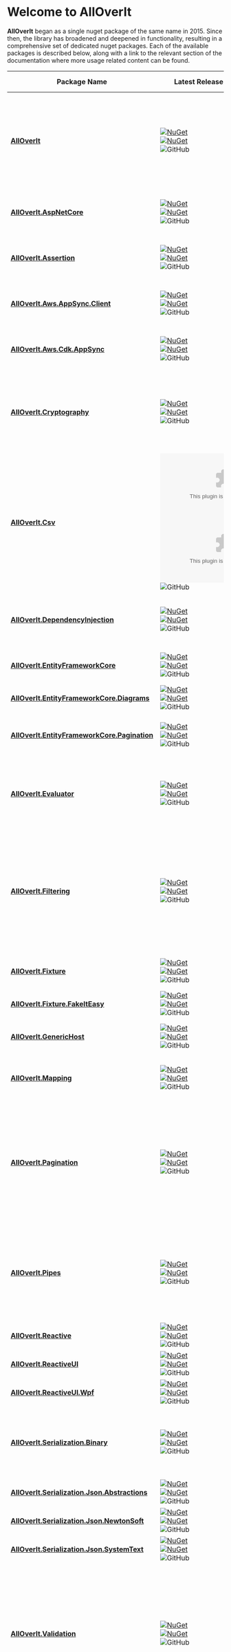 # Welcome to AllOverIt

**AllOverIt** began as a single nuget package of the same name in 2015. Since then, the library has broadened and deepened in functionality, resulting in a comprehensive set of dedicated nuget packages. Each of the available packages is described below, along with a link to the relevant section of the documentation where more usage related content can be found.

| Package Name | Latest Release&nbsp;&nbsp;&nbsp;&nbsp;&nbsp;&nbsp;&nbsp;&nbsp;&nbsp;&nbsp;&nbsp;&nbsp;&nbsp;&nbsp;&nbsp;&nbsp;&nbsp;&nbsp;&nbsp;&nbsp;&nbsp;&nbsp;&nbsp;&nbsp;&nbsp;&nbsp;&nbsp;&nbsp; | Target Frameworks&nbsp;&nbsp;&nbsp;&nbsp;&nbsp;&nbsp;&nbsp;&nbsp;&nbsp;&nbsp;&nbsp;&nbsp;&nbsp;&nbsp;&nbsp;&nbsp; | Description |
| - | - | - | - |
| **[AllOverIt](docs/AllOverIt/overview.md)** | [![NuGet](https://img.shields.io/nuget/vpre/AllOverIt?color=E3505C)](https://www.nuget.org/packages/AllOverIt/)<br>[![NuGet](https://img.shields.io/nuget/dt/AllOverIt?color=FFC33C)](https://www.nuget.org/packages/AllOverIt/)<br>![GitHub](https://img.shields.io/github/license/mjfreelancing/alloverit) | ![](https://img.shields.io/badge/.NET-7.0-55A9EE.svg)<br>![](https://img.shields.io/badge/.NET-6.0-FF8C67.svg)<br>![](https://img.shields.io/badge/.NET-standard2.1-6EBE50.svg) | This package contains a diverse range of classes and utility functions, intended to tackle a wide array of commonly encountered issues.<br><br>Key areas of concern include threading, tasks, generic caching, event (message) aggregation, expression and reflection utilities, plugin contexts, enriched enums, pipelines, value objects, specifications, and dozens of extensions. |
| **[AllOverIt.AspNetCore](docs/AllOverIt.AspNetCore/overview.md)** | [![NuGet](https://img.shields.io/nuget/vpre/AllOverIt.AspNetCore?color=E3505C)](https://www.nuget.org/packages/AllOverIt.AspNetCore/)<br>[![NuGet](https://img.shields.io/nuget/dt/AllOverIt.AspNetCore?color=FFC33C)](https://www.nuget.org/packages/AllOverIt.AspNetCore/)<br>![GitHub](https://img.shields.io/github/license/mjfreelancing/alloverit) | ![](https://img.shields.io/badge/.NET-7.0-55A9EE.svg)<br>![](https://img.shields.io/badge/.NET-6.0-FF8C67.svg) | This package provides useful ASP.NET Core utilities such as custom model binding for **AllOverIt** based enriched enum types and arrays of values in a query string. |
| **[AllOverIt.Assertion](docs/AllOverIt.Assertion/overview.md)** | [![NuGet](https://img.shields.io/nuget/vpre/AllOverIt.Assertion?color=E3505C)](https://www.nuget.org/packages/AllOverIt.Assertion/)<br>[![NuGet](https://img.shields.io/nuget/dt/AllOverIt.Assertion?color=FFC33C)](https://www.nuget.org/packages/AllOverIt.Assertion/)<br>![GitHub](https://img.shields.io/github/license/mjfreelancing/alloverit) | ![](https://img.shields.io/badge/.NET-7.0-55A9EE.svg)<br>![](https://img.shields.io/badge/.NET-6.0-FF8C67.svg)<br>![](https://img.shields.io/badge/.NET-standard2.1-6EBE50.svg) | This package contains a useful collection of pre and post condition assertion extension methods and a fluent-like approach to throwing exceptions based on a given condition or custom predicate. |
| **[AllOverIt.Aws.AppSync.Client](docs/AllOverIt.Aws.AppSync.Client/overview.md)** | [![NuGet](https://img.shields.io/nuget/vpre/AllOverIt.Aws.AppSync.Client?color=E3505C)](https://www.nuget.org/packages/AllOverIt.Aws.AppSync.Client/)<br>[![NuGet](https://img.shields.io/nuget/dt/AllOverIt.Aws.AppSync.Client?color=FFC33C)](https://www.nuget.org/packages/AllOverIt.Aws.AppSync.Client/)<br>![GitHub](https://img.shields.io/github/license/mjfreelancing/alloverit) | ![](https://img.shields.io/badge/.NET-7.0-55A9EE.svg)<br>![](https://img.shields.io/badge/.NET-6.0-FF8C67.svg)<br>![](https://img.shields.io/badge/.NET-standard2.1-6EBE50.svg) | This package contains AWS AppSync GraphQL and Subscription clients with support for serialization using Newtonsoft or System.Text, including serialization of **AllOverIt** based enriched enums. |
| **[AllOverIt.Aws.Cdk.AppSync](docs/AllOverIt.Aws.Cdk.AppSync/overview.md)** | [![NuGet](https://img.shields.io/nuget/vpre/AllOverIt.Aws.Cdk.AppSync?color=E3505C)](https://www.nuget.org/packages/AllOverIt.Aws.Cdk.AppSync/)<br>[![NuGet](https://img.shields.io/nuget/dt/AllOverIt.Aws.Cdk.AppSync?color=FFC33C)](https://www.nuget.org/packages/AllOverIt.Aws.Cdk.AppSync/)<br>![GitHub](https://img.shields.io/github/license/mjfreelancing/alloverit) | ![](https://img.shields.io/badge/.NET-7.0-55A9EE.svg)<br>![](https://img.shields.io/badge/.NET-6.0-FF8C67.svg) | This package greatly simplifies the generation of AWS Graphql schemas, including their associated mapping and resolver configuration, using a code-first approach. |
| **[AllOverIt.Cryptography](docs/AllOverIt.Cryptography/overview.md)** | [![NuGet](https://img.shields.io/nuget/vpre/AllOverIt.Cryptography?color=E3505C)](https://www.nuget.org/packages/AllOverIt.Cryptography/)<br>[![NuGet](https://img.shields.io/nuget/dt/AllOverIt.Cryptography?color=FFC33C)](https://www.nuget.org/packages/AllOverIt.Cryptography/)<br>![GitHub](https://img.shields.io/github/license/mjfreelancing/alloverit) | ![](https://img.shields.io/badge/.NET-7.0-55A9EE.svg)<br>![](https://img.shields.io/badge/.NET-6.0-FF8C67.svg)<br>![](https://img.shields.io/badge/.NET-standard2.1-6EBE50.svg) | This package provides byte-array and stream-based interfaces for encryption algorithms such as AES, RSA and an RSA-AES hybrid. It also includes useful extension methods that greatly simplifies the encryption and decryption between byte-arrays, streams, plain text and base64 encoded versions of plain text and cipher text. |
| **[AllOverIt.Csv](docs/AllOverIt.Csv/overview.md)** | [![NuGet](https://img.shields.io/nuget/vpre/AllOverIt.Csv?color=E3505C)](https://www.nuget.org/packages/AllOverIt.Csv/)<br>[![NuGet](https://img.shields.io/nuget/dt/AllOverIt.Csv?color=FFC33C)](https://www.nuget.org/packages/AllOverIt.Csv/)<br>![GitHub](https://img.shields.io/github/license/mjfreelancing/alloverit) | ![](https://img.shields.io/badge/.NET-7.0-55A9EE.svg)<br>![](https://img.shields.io/badge/.NET-6.0-FF8C67.svg)<br>![](https://img.shields.io/badge/.NET-standard2.1-6EBE50.svg) | Using CsvHelper to perform the actual writing of CSV content, this package provides a configuration based serializer that can export data using a model with fixed columns as well as dynamic columns derived from complex or array type properties. |
| **[AllOverIt.DependencyInjection](docs/AllOverIt.DependencyInjection/overview.md)** | [![NuGet](https://img.shields.io/nuget/vpre/AllOverIt.DependencyInjection?color=E3505C)](https://www.nuget.org/packages/AllOverIt.DependencyInjection/)<br>[![NuGet](https://img.shields.io/nuget/dt/AllOverIt.DependencyInjection?color=FFC33C)](https://www.nuget.org/packages/AllOverIt.DependencyInjection/)<br>![GitHub](https://img.shields.io/github/license/mjfreelancing/alloverit) | ![](https://img.shields.io/badge/.NET-7.0-55A9EE.svg)<br>![](https://img.shields.io/badge/.NET-6.0-FF8C67.svg)<br>![](https://img.shields.io/badge/.NET-standard2.1-6EBE50.svg) | This package provides useful dependency injection related utilities such as registering and resolving 'named' services, auto service discovery and registration via a service registrar, and service decoration. |
| **[AllOverIt.EntityFrameworkCore](docs/AllOverIt.EntityFrameworkCore/overview.md)** | [![NuGet](https://img.shields.io/nuget/vpre/AllOverIt.EntityFrameworkCore?color=E3505C)](https://www.nuget.org/packages/AllOverIt.EntityFrameworkCore/)<br>[![NuGet](https://img.shields.io/nuget/dt/AllOverIt.EntityFrameworkCore?color=FFC33C)](https://www.nuget.org/packages/AllOverIt.EntityFrameworkCore/)<br>![GitHub](https://img.shields.io/github/license/mjfreelancing/alloverit) | ![](https://img.shields.io/badge/.NET-7.0-55A9EE.svg)<br>![](https://img.shields.io/badge/.NET-6.0-FF8C67.svg) | This package provides EntityFramework Core utilities such as a database migration helper and a value converter for **AllOverIt** based enriched enums. |
| **[AllOverIt.EntityFrameworkCore.Diagrams](docs/AllOverIt.EntityFrameworkCore.Diagrams/overview.md)** | [![NuGet](https://img.shields.io/nuget/vpre/AllOverIt.EntityFrameworkCore.Diagrams?color=E3505C)](https://www.nuget.org/packages/AllOverIt.EntityFrameworkCore.Diagrams/)<br>[![NuGet](https://img.shields.io/nuget/dt/AllOverIt.EntityFrameworkCore.Diagrams?color=FFC33C)](https://www.nuget.org/packages/AllOverIt.EntityFrameworkCore.Diagrams/)<br>![GitHub](https://img.shields.io/github/license/mjfreelancing/alloverit) | ![](https://img.shields.io/badge/.NET-7.0-55A9EE.svg)<br>![](https://img.shields.io/badge/.NET-6.0-FF8C67.svg) | In conjunction with D2, this package will generate entity relationship diagrams for an EntityFramework Core DbContext. |
| **[AllOverIt.EntityFrameworkCore.Pagination](docs/AllOverIt.EntityFrameworkCore.Pagination/overview.md)** | [![NuGet](https://img.shields.io/nuget/vpre/AllOverIt.EntityFrameworkCore.Pagination?color=E3505C)](https://www.nuget.org/packages/AllOverIt.EntityFrameworkCore.Pagination/)<br>[![NuGet](https://img.shields.io/nuget/dt/AllOverIt.EntityFrameworkCore.Pagination?color=FFC33C)](https://www.nuget.org/packages/AllOverIt.EntityFrameworkCore.Pagination/)<br>![GitHub](https://img.shields.io/github/license/mjfreelancing/alloverit) | ![](https://img.shields.io/badge/.NET-7.0-55A9EE.svg)<br>![](https://img.shields.io/badge/.NET-6.0-FF8C67.svg) | Using **AllOverIt.Pagination** as the basis for advanced keyset-based pagination, this package provides additional extensions for use with EntityFramework Core. |
| **[AllOverIt.Evaluator](docs/AllOverIt.Evaluator/overview.md)** | [![NuGet](https://img.shields.io/nuget/vpre/AllOverIt.Evaluator?color=E3505C)](https://www.nuget.org/packages/AllOverIt.Evaluator/)<br>[![NuGet](https://img.shields.io/nuget/dt/AllOverIt.Evaluator?color=FFC33C)](https://www.nuget.org/packages/AllOverIt.Evaluator/)<br>![GitHub](https://img.shields.io/github/license/mjfreelancing/alloverit) | ![](https://img.shields.io/badge/.NET-7.0-55A9EE.svg)<br>![](https://img.shields.io/badge/.NET-6.0-FF8C67.svg)<br>![](https://img.shields.io/badge/.NET-standard2.1-6EBE50.svg) | This package contains a highly-extendable mathematical expression compiler and evaluator that includes constant, mutable, delegate, and lazily evaluated variables, offers implicit and explicit variable lookup, and supports custom arithmetic operators and operations. |
| **[AllOverIt.Filtering](docs/AllOverIt.Filtering/overview.md)** | [![NuGet](https://img.shields.io/nuget/vpre/AllOverIt.Filtering?color=E3505C)](https://www.nuget.org/packages/AllOverIt.Filtering/)<br>[![NuGet](https://img.shields.io/nuget/dt/AllOverIt.Filtering?color=FFC33C)](https://www.nuget.org/packages/AllOverIt.Filtering/)<br>![GitHub](https://img.shields.io/github/license/mjfreelancing/alloverit) | ![](https://img.shields.io/badge/.NET-7.0-55A9EE.svg)<br>![](https://img.shields.io/badge/.NET-6.0-FF8C67.svg)<br>![](https://img.shields.io/badge/.NET-standard2.1-6EBE50.svg) | This package adds comprehensive filtering support to any IQueryable with built-in provision for operations such as Contains, StartsWith, EndsWith, In, NotIn, EqualTo, NotEqualTo, GreaterThan, LessThan, GreaterThanOrEqual, and LessThanOrEqual.<br><br>It's also possible to create a custom predicate based on a Specification and there are options such as ignoring default (null) filter values and parameterizing query inputs that makes it ideal for use with EntityFramework Core. |
| **[AllOverIt.Fixture](docs/AllOverIt.Fixture/overview.md)** | [![NuGet](https://img.shields.io/nuget/vpre/AllOverIt.Fixture?color=E3505C)](https://www.nuget.org/packages/AllOverIt.Fixture/)<br>[![NuGet](https://img.shields.io/nuget/dt/AllOverIt.Fixture?color=FFC33C)](https://www.nuget.org/packages/AllOverIt.Fixture/)<br>![GitHub](https://img.shields.io/github/license/mjfreelancing/alloverit) | ![](https://img.shields.io/badge/.NET-7.0-55A9EE.svg)<br>![](https://img.shields.io/badge/.NET-6.0-FF8C67.svg)<br>![](https://img.shields.io/badge/.NET-standard2.1-6EBE50.svg) | This package contains a base fixture class with numerous helper methods to assist with scaffolding unit tests. Utilizes AutoFixture to do most of the hard work. |
| **[AllOverIt.Fixture.FakeItEasy](docs/AllOverIt.Fixture.FakeItEasy/overview.md)** | [![NuGet](https://img.shields.io/nuget/vpre/AllOverIt.Fixture.FakeItEasy?color=E3505C)](https://www.nuget.org/packages/AllOverIt.Fixture.FakeItEasy/)<br>[![NuGet](https://img.shields.io/nuget/dt/AllOverIt.Fixture.FakeItEasy?color=FFC33C)](https://www.nuget.org/packages/AllOverIt.Fixture.FakeItEasy/)<br>![GitHub](https://img.shields.io/github/license/mjfreelancing/alloverit) | ![](https://img.shields.io/badge/.NET-7.0-55A9EE.svg)<br>![](https://img.shields.io/badge/.NET-6.0-FF8C67.svg)<br>![](https://img.shields.io/badge/.NET-standard2.1-6EBE50.svg) | This package extends **AllOverIt.Fixture** to support FakeItEasy integration. |
| **[AllOverIt.GenericHost](docs/AllOverIt.GenericHost/overview.md)** | [![NuGet](https://img.shields.io/nuget/vpre/AllOverIt.GenericHost?color=E3505C)](https://www.nuget.org/packages/AllOverIt.GenericHost/)<br>[![NuGet](https://img.shields.io/nuget/dt/AllOverIt.GenericHost?color=FFC33C)](https://www.nuget.org/packages/AllOverIt.GenericHost/)<br>![GitHub](https://img.shields.io/github/license/mjfreelancing/alloverit) | ![](https://img.shields.io/badge/.NET-7.0-55A9EE.svg)<br>![](https://img.shields.io/badge/.NET-6.0-FF8C67.svg)<br>![](https://img.shields.io/badge/.NET-standard2.1-6EBE50.svg) | This package contains generic host helpers and convenience methods for setting up console applications that support dependency injection. |
| **[AllOverIt.Mapping](docs/AllOverIt.Mapping/overview.md)** | [![NuGet](https://img.shields.io/nuget/vpre/AllOverIt.Mapping?color=E3505C)](https://www.nuget.org/packages/AllOverIt.Mapping/)<br>[![NuGet](https://img.shields.io/nuget/dt/AllOverIt.Mapping?color=FFC33C)](https://www.nuget.org/packages/AllOverIt.Mapping/)<br>![GitHub](https://img.shields.io/github/license/mjfreelancing/alloverit) | ![](https://img.shields.io/badge/.NET-7.0-55A9EE.svg)<br>![](https://img.shields.io/badge/.NET-6.0-FF8C67.svg)<br>![](https://img.shields.io/badge/.NET-standard2.1-6EBE50.svg) | This package contains an object mapper that is mostly configuration free but also capable of property exclusion, aliasing, null replacement, value conversion, and deep copying. |
| **[AllOverIt.Pagination](docs/AllOverIt.Pagination/overview.md)** | [![NuGet](https://img.shields.io/nuget/vpre/AllOverIt.Pagination?color=E3505C)](https://www.nuget.org/packages/AllOverIt.Pagination/)<br>[![NuGet](https://img.shields.io/nuget/dt/AllOverIt.Pagination?color=FFC33C)](https://www.nuget.org/packages/AllOverIt.Pagination/)<br>![GitHub](https://img.shields.io/github/license/mjfreelancing/alloverit) | ![](https://img.shields.io/badge/.NET-7.0-55A9EE.svg)<br>![](https://img.shields.io/badge/.NET-6.0-FF8C67.svg)<br>![](https://img.shields.io/badge/.NET-standard2.1-6EBE50.svg) | An advanced keyset-based pagination package that uses a fluent-style builder to create queries that cater for forward and backward navigation for any given deterministic base query.<br><br>Each page of results includes a 'continuation token' for the current, next, and previous page. These tokens can be used at a later time to navigate to the same location within the dataset, thereby somewhat overcoming the inability of random access traditionally associated with keyset-based navigation. |
| **[AllOverIt.Pipes](docs/AllOverIt.Pipes/overview.md)** | [![NuGet](https://img.shields.io/nuget/vpre/AllOverIt.Pipes?color=E3505C)](https://www.nuget.org/packages/AllOverIt.Pipes/)<br>[![NuGet](https://img.shields.io/nuget/dt/AllOverIt.Pipes?color=FFC33C)](https://www.nuget.org/packages/AllOverIt.Pipes/)<br>![GitHub](https://img.shields.io/github/license/mjfreelancing/alloverit) | ![](https://img.shields.io/badge/.NET-7.0-55A9EE.svg)<br>![](https://img.shields.io/badge/.NET-6.0-FF8C67.svg) | This package provides support for communication over anonymous pipes using StreamReader and StreamWriter, and strongly-typed message-based communication over named pipes using a binary serializer.<br><br>The named pipes can use the binary serializer from **AllOverIt.Serialization.Binary** or you can create your own. |
| **[AllOverIt.Reactive](docs/AllOverIt.Reactive/overview.md)** | [![NuGet](https://img.shields.io/nuget/vpre/AllOverIt.Reactive?color=E3505C)](https://www.nuget.org/packages/AllOverIt.Reactive/)<br>[![NuGet](https://img.shields.io/nuget/dt/AllOverIt.Reactive?color=FFC33C)](https://www.nuget.org/packages/AllOverIt.Reactive/)<br>![GitHub](https://img.shields.io/github/license/mjfreelancing/alloverit) | ![](https://img.shields.io/badge/.NET-7.0-55A9EE.svg)<br>![](https://img.shields.io/badge/.NET-6.0-FF8C67.svg)<br>![](https://img.shields.io/badge/.NET-standard2.1-6EBE50.svg) | This package contains utility extensions for use with System.Reactive. |
| **[AllOverIt.ReactiveUI](docs/AllOverIt.ReactiveUI/overview.md)** | [![NuGet](https://img.shields.io/nuget/vpre/AllOverIt.ReactiveUI?color=E3505C)](https://www.nuget.org/packages/AllOverIt.ReactiveUI/)<br>[![NuGet](https://img.shields.io/nuget/dt/AllOverIt.ReactiveUI?color=FFC33C)](https://www.nuget.org/packages/AllOverIt.ReactiveUI/)<br>![GitHub](https://img.shields.io/github/license/mjfreelancing/alloverit) | ![](https://img.shields.io/badge/.NET-7.0-55A9EE.svg)<br>![](https://img.shields.io/badge/.NET-6.0-FF8C67.svg)<br>![](https://img.shields.io/badge/.NET-standard2.1-6EBE50.svg) | This package contains utility extensions for use with ReactiveUI. |
| **[AllOverIt.ReactiveUI.Wpf](docs/AllOverIt.ReactiveUI.Wpf/overview.md)** | [![NuGet](https://img.shields.io/nuget/vpre/AllOverIt.ReactiveUI.Wpf?color=E3505C)](https://www.nuget.org/packages/AllOverIt.ReactiveUI/)<br>[![NuGet](https://img.shields.io/nuget/dt/AllOverIt.ReactiveUI.Wpf?color=FFC33C)](https://www.nuget.org/packages/AllOverIt.ReactiveUI/)<br>![GitHub](https://img.shields.io/github/license/mjfreelancing/alloverit) | ![](https://img.shields.io/badge/.NET-7.0--windows-55A9EE.svg)<br>![](https://img.shields.io/badge/.NET-6.0--windows-FF8C67.svg) | This package contains utility extensions for use with ReactiveUI and WPF. |
| **[AllOverIt.Serialization.Binary](docs/AllOverIt.Serialization.Binary/overview.md)** | [![NuGet](https://img.shields.io/nuget/vpre/AllOverIt.Serialization.Binary?color=E3505C)](https://www.nuget.org/packages/AllOverIt.Serialization.Binary/)<br>[![NuGet](https://img.shields.io/nuget/dt/AllOverIt.Serialization.Binary?color=FFC33C)](https://www.nuget.org/packages/AllOverIt.Serialization.Binary/)<br>![GitHub](https://img.shields.io/github/license/mjfreelancing/alloverit) | ![](https://img.shields.io/badge/.NET-7.0-55A9EE.svg)<br>![](https://img.shields.io/badge/.NET-6.0-FF8C67.svg)<br>![](https://img.shields.io/badge/.NET-standard2.1-6EBE50.svg) | This package provides enhanced support for binary serialization. Complex object graphs, lists, dictionaries and nullable values can all be dynamically serialized using reflection-based readers and writers or, for greater performance, a custom serializer per object within the graph. |
| **[AllOverIt.Serialization.Json.Abstractions](docs/AllOverIt.Serialization.Json.Abstractions/overview.md)** | [![NuGet](https://img.shields.io/nuget/vpre/AllOverIt.Serialization.Json.Abstractions?color=E3505C)](https://www.nuget.org/packages/AllOverIt.Serialization.Json.Abstractions/)<br>[![NuGet](https://img.shields.io/nuget/dt/AllOverIt.Serialization.Json.Abstractions?color=FFC33C)](https://www.nuget.org/packages/AllOverIt.Serialization.Json.Abstractions/)<br>![GitHub](https://img.shields.io/github/license/mjfreelancing/alloverit) | ![](https://img.shields.io/badge/.NET-7.0-55A9EE.svg)<br>![](https://img.shields.io/badge/.NET-6.0-FF8C67.svg)<br>![](https://img.shields.io/badge/.NET-standard2.1-6EBE50.svg) | This package contains JSON serialization abstractions. |
| **[AllOverIt.Serialization.Json.NewtonSoft](docs/AllOverIt.Serialization.Json.NewtonSoft/overview.md)** | [![NuGet](https://img.shields.io/nuget/vpre/AllOverIt.Serialization.Json.NewtonSoft?color=E3505C)](https://www.nuget.org/packages/AllOverIt.Serialization.Json.NewtonSoft/)<br>[![NuGet](https://img.shields.io/nuget/dt/AllOverIt.Serialization.Json.NewtonSoft?color=FFC33C)](https://www.nuget.org/packages/AllOverIt.Serialization.Json.NewtonSoft/)<br>![GitHub](https://img.shields.io/github/license/mjfreelancing/alloverit) | ![](https://img.shields.io/badge/.NET-7.0-55A9EE.svg)<br>![](https://img.shields.io/badge/.NET-6.0-FF8C67.svg)<br>![](https://img.shields.io/badge/.NET-standard2.1-6EBE50.svg) | This package contains a wrapper for Newtonsoft.Json serialization based on **AllOverIt.Serialization.Json.Abstractions**. |
| **[AllOverIt.Serialization.Json.SystemText](docs/AllOverIt.Serialization.Json.SystemText/overview.md)** | [![NuGet](https://img.shields.io/nuget/vpre/AllOverIt.Serialization.Json.SystemText?color=E3505C)](https://www.nuget.org/packages/AllOverIt.Serialization.Json.SystemText/)<br>[![NuGet](https://img.shields.io/nuget/dt/AllOverIt.Serialization.Json.SystemText?color=FFC33C)](https://www.nuget.org/packages/AllOverIt.Serialization.Json.SystemText/)<br>![GitHub](https://img.shields.io/github/license/mjfreelancing/alloverit) | ![](https://img.shields.io/badge/.NET-7.0-55A9EE.svg)<br>![](https://img.shields.io/badge/.NET-6.0-FF8C67.svg)<br>![](https://img.shields.io/badge/.NET-standard2.1-6EBE50.svg) | This package contains a wrapper for System.Text.Json serialization based on **AllOverIt.Serialization.Json.Abstractions**. |
| **[AllOverIt.Validation](docs/AllOverIt.Validation/overview.md)** | [![NuGet](https://img.shields.io/nuget/vpre/AllOverIt.Validation?color=E3505C)](https://www.nuget.org/packages/AllOverIt.Validation/)<br>[![NuGet](https://img.shields.io/nuget/dt/AllOverIt.Validation?color=FFC33C)](https://www.nuget.org/packages/AllOverIt.Validation/)<br>![GitHub](https://img.shields.io/github/license/mjfreelancing/alloverit) | ![](https://img.shields.io/badge/.NET-7.0-55A9EE.svg)<br>![](https://img.shields.io/badge/.NET-6.0-FF8C67.svg)<br>![](https://img.shields.io/badge/.NET-standard2.1-6EBE50.svg) | This package contains additional validators and extensions for use with FluentValidation. It includes an invoker that will select, and invoke, a registered validator based on a provided model.<br><br>Synchronous and Asynchronous validation is supported, along with extensions that make it easier to pass context information into a validator to keep it stateless.<br><br>Also available is a validation registrar that makes it possible to auto-register all validators within the same assembly. Validators can also be filtered based on a predicate. |
| **[AllOverIt.Validation.Options](docs/AllOverIt.Validation.Options/overview.md)** | [![NuGet](https://img.shields.io/nuget/vpre/AllOverIt.Validation.Options?color=E3505C)](https://www.nuget.org/packages/AllOverIt.Validation.Options/)<br>[![NuGet](https://img.shields.io/nuget/dt/AllOverIt.Validation.Options?color=FFC33C)](https://www.nuget.org/packages/AllOverIt.Validation.Options/)<br>![GitHub](https://img.shields.io/github/license/mjfreelancing/alloverit) | ![](https://img.shields.io/badge/.NET-7.0-55A9EE.svg)<br>![](https://img.shields.io/badge/.NET-6.0-FF8C67.svg)<br>![](https://img.shields.io/badge/.NET-standard2.1-6EBE50.svg) | This package contains Microsoft.Extensions.Options validation using FluentValidation. |
| **[AllOverIt.Wpf](docs/AllOverIt.Wpf/overview.md)** | [![NuGet](https://img.shields.io/nuget/vpre/AllOverIt.Wpf?color=E3505C)](https://www.nuget.org/packages/AllOverIt.Wpf/)<br>[![NuGet](https://img.shields.io/nuget/dt/AllOverIt.Wpf?color=FFC33C)](https://www.nuget.org/packages/AllOverIt.Wpf/)<br>![GitHub](https://img.shields.io/github/license/mjfreelancing/alloverit) | ![](https://img.shields.io/badge/.NET-7.0--windows-55A9EE.svg)<br>![](https://img.shields.io/badge/.NET-6.0--windows-FF8C67.svg) | This package contains general purpose WPF utilities. |
| **[AllOverIt.Wpf.Controls](docs/AllOverIt.Wpf.Controls/overview.md)** | [![NuGet](https://img.shields.io/nuget/vpre/AllOverIt.Wpf.Controls?color=E3505C)](https://www.nuget.org/packages/AllOverIt.Wpf.Controls/)<br>[![NuGet](https://img.shields.io/nuget/dt/AllOverIt.Wpf.Controls?color=FFC33C)](https://www.nuget.org/packages/AllOverIt.Wpf.Controls/)<br>![GitHub](https://img.shields.io/github/license/mjfreelancing/alloverit) | ![](https://img.shields.io/badge/.NET-7.0--windows-55A9EE.svg)<br>![](https://img.shields.io/badge/.NET-6.0--windows-FF8C67.svg) | This package contains useful WPF controls. |

---

